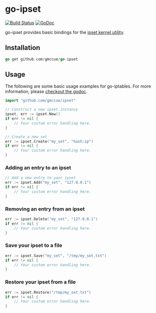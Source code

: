# go-ipset

[![Build Status](https://api.travis-ci.org/gmccue/go-ipset.png?branch=master)](https://travis-ci.org/gmccue/go-ipset)
[![GoDoc](https://godoc.org/github.com/gmccue/go-ipset?status.svg)](https://godoc.org/github.com/gmccue/go-ipset)

go-ipset provides basic bindings for the [ipset kernel utility](http://ipset.netfilter.org/).

## Installation
```go
go get github.com/gmccue/go-ipset
```

## Usage
The following are some basic usage examples for go-iptables. For more information, please [checkout the godoc](https://godoc.org/github.com/gmccue/go-ipset).

```go
import "github.com/gmccue/ipset"

// Construct a new ipset instance
ipset, err := ipset.New()
if err != nil {
    // Your custom error handling here.
}

// Create a new set
err := ipset.Create("my_set", "hash:ip")
if err != nil {
    // Your custom error handling here.
}
```

### Adding an entry to an ipset
```go
// Add a new entry to your ipset
err := ipset.Add("my_set", "127.0.0.1")
if err != nil {
    // Your custom error handling here.
}
```

### Removing an entry from an ipset
```go
err := ipset.Delete("my_set", "127.0.0.1")
if err != nil {
    // Your custom error handling here.
}
```

### Save your ipset to a file
```go
err := ipset.Save("my_set", "/tmp/my_set.txt")
if err != nil {
    // Your custom error handling here.
}
```

### Restore your ipset from a file
```go
err := ipset.Restore("/tmp/my_set.txt")
if err != nil {
    // Your custom error handling here.
}
```
